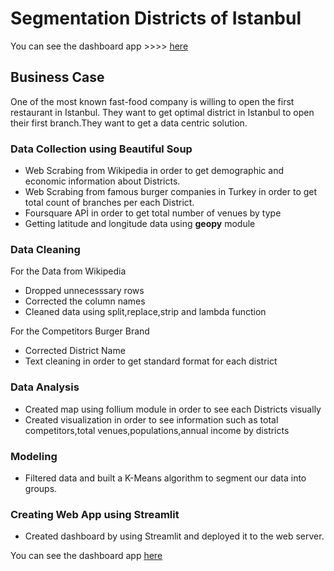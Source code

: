 


# Segmentation Districts of Istanbul

You can see the dashboard app >>>>  [here](https://share.streamlit.io/ugursavci/segmentation_districts_of_istanbul/main/app.py)


## Business Case

One of the most known fast-food company is willing to open the first restaurant in Istanbul. They want to get optimal district in Istanbul to open their first branch.They want to get a data centric solution.

### Data Collection using Beautiful Soup

- Web Scrabing from Wikipedia in order to get demographic and economic information about Districts.
- Web Scrabing from famous burger companies in Turkey in order to get total count of branches per each District.
- Foursquare APİ in order to get  total number of venues by type
- Getting latitude and longitude data using **geopy** module 

### Data Cleaning

For the Data from Wikipedia

- Dropped unnecesssary rows
- Corrected the column names 
- Cleaned data using split,replace,strip and lambda function 

For the Competitors Burger Brand

- Corrected District Name
- Text cleaning in order to get standard format for each district

### Data Analysis
- Created map using follium module in order to see each Districts visually
- Created visualization in order to see information such as  total competitors,total venues,populations,annual income by districts

### Modeling 

- Filtered data and built a K-Means algorithm to segment our data into groups.

### Creating Web App using Streamlit 

- Created dashboard  by using Streamlit and deployed it to the web server.



You can see the dashboard app [here](https://share.streamlit.io/ugursavci/segmentation_districts_of_istanbul/main/app.py)
